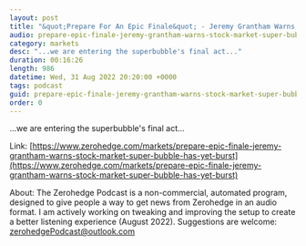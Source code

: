 ```yaml
---
layout: post
title: "&quot;Prepare For An Epic Finale&quot; - Jeremy Grantham Warns Stock Market 'Super Bubble' Has Yet To Burst"
audio: prepare-epic-finale-jeremy-grantham-warns-stock-market-super-bubble-has-yet-burst-0
category: markets
desc: "...we are entering the superbubble's final act..."
duration: 00:16:26
length: 986
datetime: Wed, 31 Aug 2022 20:20:00 +0000
tags: podcast
guid: prepare-epic-finale-jeremy-grantham-warns-stock-market-super-bubble-has-yet-burst-0
order: 0
---
```

...we are entering the superbubble's final act...

Link: [https://www.zerohedge.com/markets/prepare-epic-finale-jeremy-grantham-warns-stock-market-super-bubble-has-yet-burst](https://www.zerohedge.com/markets/prepare-epic-finale-jeremy-grantham-warns-stock-market-super-bubble-has-yet-burst)

About: The Zerohedge Podcast is a non-commercial, automated program, designed to give people a way to get news from Zerohedge in an audio format.  I am actively working on tweaking and improving the setup to create a better listening experience (August 2022).  Suggestions are welcome: [zerohedgePodcast@outlook.com](mailto:zerohedgePodcast@outlook.com)